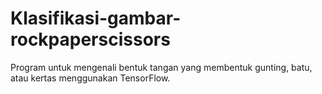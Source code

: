 # Klasifikasi-gambar-rockpaperscissors
Program untuk mengenali bentuk tangan yang membentuk gunting, batu, atau kertas menggunakan TensorFlow.
